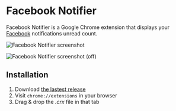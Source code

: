 Facebook Notifier
=================

Facebook Notifier is a Google Chrome extension that displays your [Facebook](http://www.facebook.com) notifications unread count.

![Facebook Notifier screenshot](https://raw.github.com/Narno/Facebook-Notifier/master/doc/screenshot_600x360.png "Facebook Notifier screenshot")

![Facebook Notifier screenshot (off)](https://raw.github.com/Narno/Facebook-Notifier/master/doc/screenshot_off_600x360.png "Facebook Notifier screenshot (off)")

Installation
------------

1. Download [the lastest release](https://github.com/Narno/Facebook-Notifier/releases)
2. Visit ```chrome://extensions``` in your browser
3. Drag & drop the _.crx_ file in that tab
